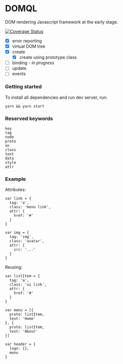 # DOMQL
DOM rendering Javascript framework at the early stage.

[![Coverage Status](https://coveralls.io/repos/github/rackai/domql/badge.svg?branch=master)](https://coveralls.io/github/rackai/domql?branch=master)

- [x] error reporting
- [x] virtual DOM tree
- [x] create
  - [x] create using prototype class
- [ ] binding *- in progress*
- [ ] update
- [ ] events

### Getting started

To install all dependencies and run dev server, run:

```shell
yarn && yarn start
```

### Reserved keywords

```
key
tag
node
proto
on
class
text
data
style
attr
```

### Example 

Attributes:

```
var link = {
  tag: 'a',
  class: 'menu link',
  attr: {
    href: '#'
  }
}
```
```
var img = {
  tag: 'img',
  class: 'avatar',
  attr: {
    src: '...'
  }
}
```

Reusing: 
```
var listItem = {
  tag: 'a',
  class: 'ui link',
  attr: {
    href: '#'
  }
}

var menu = [{
  proto: listItem,
  text: 'Home'
}, {
  proto: listItem,
  text: 'About'
}]

var header = {
  logo: {},
  menu
}
```
